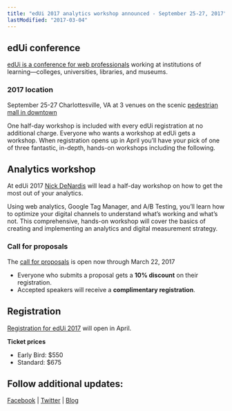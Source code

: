 ```yaml
---
title: "edUi 2017 analytics workshop announced - September 25-27, 2017"
lastModified: "2017-03-04"
---
```


## edUi conference

[edUi is a conference for web professionals](http://eduiconf.org/about/) working at institutions of learning—colleges, universities, libraries, and museums.

### 2017 location

September 25-27 Charlottesville, VA at 3 venues on the scenic [pedestrian mall in downtown](http://eduiconf.org/venues/)

One half-day workshop is included with every edUi registration at no additional charge. Everyone who wants a workshop at edUi gets a workshop. When registration opens up in April you’ll have your pick of one of three fantastic, in-depth, hands-on workshops including the following.

## Analytics workshop

At edUi 2017 [Nick DeNardis](https://twitter.com/nickdenardis) will lead a half-day workshop on how to get the most out of your analytics.

Using web analytics, Google Tag Manager, and A/B Testing, you’ll learn how to optimize your digital channels to understand what’s working and what’s not. This comprehensive, hands-on workshop will cover the basics of creating and implementing an analytics and digital measurement strategy.

### Call for proposals

The [call for proposals](http://eduiconf.org/2017/edui-2017-call-for-proposals-is-open/) is open now through March 22, 2017

- Everyone who submits a proposal gets a **10% discount** on their registration.
- Accepted speakers will receive a **complimentary registration**.

## Registration

[Registration for edUi 2017](http://eduiconf.org/registration/) will open in April.

**Ticket prices**

- Early Bird: $550
- Standard: $675

## Follow additional updates:

[Facebook](https://www.facebook.com/eduiconf/) | [Twitter](https://twitter.com/eduiconf) | [Blog](http://eduiconf.org/blog/)
